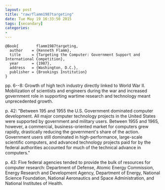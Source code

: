 ```yaml
---
layout: post
title: "raw/flamm1987targeting"
date: Tue May 19 16:33:50 2015
tags: [secondary]
categories: 
- 
---
```


~~~~~{.bib}
@Book{        flamm1987targeting,
  author    = {Kenneth Flamm},
  title     = {Targeting the Computer: Government Support and International Competition},
  year      = {1987},
  address   = {Washington, D.C.},
  publisher = {Brookings Institution}
}
~~~~~

pp. 6--8: Growth of high tech industry directly linked to World War II. Mobilization of scientists and engineers during the war and increased government role in supporting wartime research and technology meant unprecedented growth.⁠

p. 42: "Between 195 and 1955 the U.S. Government dominated computer development. All major computer technology projects in the United States were supported by government and military users. Between 1955 and 1965, however, a commercial, business-oriented market for computers grew rapidly, drastically reducing the government's share of the action. Government users still dominated in high-performance, large-scale scientific computers, and advanced technology projects paid for by the federal authorities accounted for much of the technical advance in computers."

p. 43: Five federal agencies tended to provide the bulk of resources for computer research: Department of Defense, Atomic Energy Commission, Energy Research and Development Agency, Department of Energy, National Science Foundation, National Aeronautics and Space Administration, and National Institutes of Health.

